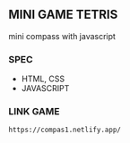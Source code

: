 ## MINI GAME TETRIS
mini compass with javascript

### SPEC
- HTML, CSS
- JAVASCRIPT

### LINK GAME
```
https://compas1.netlify.app/
```